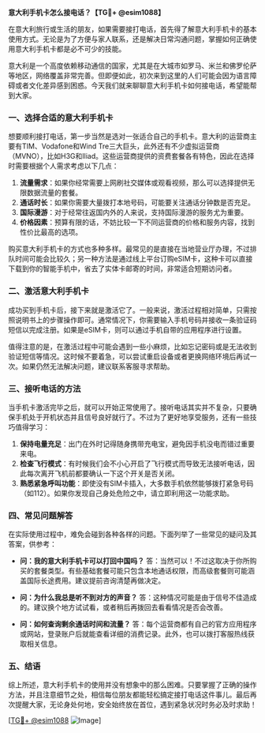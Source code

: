 **意大利手机卡怎么接电话？【TG💪+ @esim1088】**

在意大利旅行或生活的朋友，如果需要接打电话，首先得了解意大利手机卡的基本使用方式。无论是为了方便与家人联系，还是解决日常沟通问题，掌握如何正确使用意大利手机卡都是必不可少的技能。

意大利是一个高度依赖移动通信的国家，尤其是在大城市如罗马、米兰和佛罗伦萨等地区，网络覆盖非常完善。但即便如此，初次来到这里的人们可能会因为语言障碍或者文化差异感到困惑。今天我们就来聊聊意大利手机卡如何接电话，希望能帮到大家。

### 一、选择合适的意大利手机卡

想要顺利接打电话，第一步当然是选对一张适合自己的手机卡。意大利的运营商主要有TIM、Vodafone和Wind Tre三大巨头，此外还有不少虚拟运营商（MVNO），比如H3G和Iliad。这些运营商提供的资费套餐各有特色，因此在选择时需要根据个人需求考虑以下几点：

1. **流量需求**：如果你经常需要上网刷社交媒体或观看视频，那么可以选择提供无限数据流量的套餐。
2. **通话时长**：如果你需要大量拨打本地号码，可能要关注通话分钟数是否充足。
3. **国际漫游**：对于经常往返国内外的人来说，支持国际漫游的服务尤为重要。
4. **价格因素**：预算有限的话，不妨比较一下不同运营商的价格和服务内容，找到性价比最高的选项。

购买意大利手机卡的方式也多种多样。最常见的是直接在当地营业厅办理，不过排队时间可能会比较久；另一种方法是通过线上平台订购eSIM卡，这种卡可以直接下载到你的智能手机中，省去了实体卡邮寄的时间，非常适合短期访问者。

### 二、激活意大利手机卡

成功买到手机卡后，接下来就是激活它了。一般来说，激活过程相对简单，只需按照说明书上的步骤操作即可。通常情况下，你需要输入手机号码并接收一条验证码短信以完成注册。如果是eSIM卡，则可以通过手机自带的应用程序进行设置。

值得注意的是，在激活过程中可能会遇到一些小麻烦，比如忘记密码或是无法收到验证短信等情况。这时候不要着急，可以尝试重启设备或者更换网络环境后再试一次。如果仍然无法解决问题，建议联系客服寻求帮助。

### 三、接听电话的方法

当手机卡激活完毕之后，就可以开始正常使用了。接听电话其实并不复杂，只要确保手机处于开机状态并且信号良好就行了。不过为了更好地享受服务，还有一些技巧值得学习：

1. **保持电量充足**：出门在外时记得随身携带充电宝，避免因手机没电而错过重要来电。
2. **检查飞行模式**：有时候我们会不小心开启了飞行模式而导致无法接听电话，因此每次离开飞机前都要确认一下这个开关是否关闭。
3. **熟悉紧急呼叫功能**：即使没有SIM卡插入，大多数手机依然能够拨打紧急号码（如112）。如果你发现自己身处危险之中，请立即利用这一功能求助。

### 四、常见问题解答

在实际使用过程中，难免会碰到各种各样的问题。下面列举了一些常见的疑问及其答案，供参考：

- **问：我的意大利手机卡可以打回中国吗？**
  答：当然可以！不过这取决于你所购买的套餐类型。有些基础套餐可能只包含本地通话权限，而高级套餐则可能涵盖国际长途费用。建议提前咨询清楚再做决定。

- **问：为什么我总是听不到对方的声音？**
  答：这种情况可能是由于信号不佳造成的。建议换个地方试试看，或者稍后再拨回去看看情况是否会改善。

- **问：如何查询剩余通话时间和流量？**
  答：每个运营商都有自己的官方应用程序或网站，登录账户后就能查看详细的消费记录。此外，也可以拨打客服热线获取相关信息。

### 五、结语

综上所述，意大利手机卡的使用并没有想象中的那么困难。只要掌握了正确的操作方法，并且注意细节之处，相信每位朋友都能轻松搞定接打电话这件事儿。最后再次提醒大家，无论身处何地，安全始终放在首位，遇到紧急状况时务必及时求助！

[[TG💪+ @esim1088](https://t.me/s/esim1088) ![Image](https://i.postimg.cc/4NQfJmqS/Snipaste-2025-05-13-00-14-12.png)]